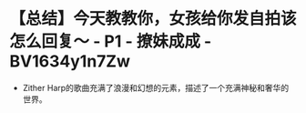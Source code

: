 # 【总结】今天教教你，女孩给你发自拍该怎么回复～ - P1 - 撩妹成成 - BV1634y1n7Zw

-   Zither Harp的歌曲充满了浪漫和幻想的元素，描述了一个充满神秘和奢华的世界。